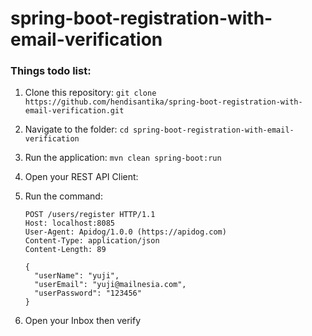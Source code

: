 # spring-boot-registration-with-email-verification

### Things todo list:

1. Clone this
   repository: `git clone https://github.com/hendisantika/spring-boot-registration-with-email-verification.git`
2. Navigate to the folder: `cd spring-boot-registration-with-email-verification`
3. Run the application: `mvn clean spring-boot:run`
4. Open your REST API Client:
5. Run the command:
    ```shell
    POST /users/register HTTP/1.1
    Host: localhost:8085
    User-Agent: Apidog/1.0.0 (https://apidog.com)
    Content-Type: application/json
    Content-Length: 89
    
    {
      "userName": "yuji",
      "userEmail": "yuji@mailnesia.com",
      "userPassword": "123456"
    }
    ```

6. Open your Inbox then verify
